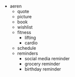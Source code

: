 - aeren
	- quote
	- picture
	- book
	- wishlist
	- fitness
		- lifting
		- cardio
	- schedule
	- reminders
		- social media reminder
		- grocery reminder
		- birthday reminder